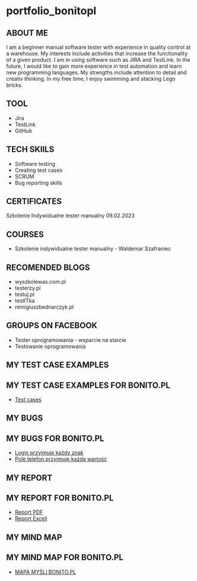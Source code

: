 # portfolio_bonitopl
## ABOUT ME
I am a beginner manual software tester with experience in quality control at a warehouse. My interests include activities that increase the functionality of a given product. I am in using software such as JIRA and TestLink. In the future, I would like to gain more experience in test automation and learn new programming languages. My strengths include attention to detail and creativ thinking. In my free time, I enjoy swimming and stacking Lego bricks.
## TOOL
* Jira
* TestLink
* GitHub
## TECH SKIILS
* Software testing
* Creating test cases
* SCRUM
* Bug reporting skills
## CERTIFICATES
Szkolenie Indywidualne tester manualny 09.02.2023
## COURSES
* Szkolenie indywidualne tester manualny - Waldemar Szafraniec
## RECOMENDED BLOGS
* wyszkolewas.com.pl
* testerzy.pl
* testuj.pl
* testITka
* remigiuszbednarczyk.pl
## GROUPS ON FACEBOOK
* Tester oprogramowania - wsparcie na starcie
* Testowanie oprogramowania
## MY TEST CASE EXAMPLES 
## MY TEST CASE EXAMPLES FOR BONITO.PL
* [Test cases](https://drive.google.com/file/d/1HuixRElexyPVtXprFqEPgflVcRWmDBbd/view?usp=sharing)
## MY BUGS
## MY BUGS FOR BONITO.PL
* [Login przyjmuje każdy znak](https://drive.google.com/file/d/10O5PZj68u_ug9vQgV6UfiS3h2uA_FlqT/view?usp=sharing)
* [Pole telefon przyjmuje każdą wartość](https://drive.google.com/file/d/15HnnXnmokYEn5pvvN6CrgCkac2W-Y2-Q/view?usp=sharing)

## MY REPORT
## MY REPORT FOR BONITO.PL
* [Report PDF](https://drive.google.com/file/d/1HuixRElexyPVtXprFqEPgflVcRWmDBbd/view?usp=sharing)
* [Report Excell](https://docs.google.com/spreadsheets/d/10Ae0j9eQUjYy8jCJbRvwwqC8pBnip-pf/edit?usp=sharing&ouid=117202607430356714281&rtpof=true&sd=true)
## MY MIND MAP
## MY MIND MAP FOR BONITO.PL
* [MAPA MYŚLI BONITO.PL](https://miro.com/app/board/uXjVPqwwbJs=/?share_link_id=638422173783)
